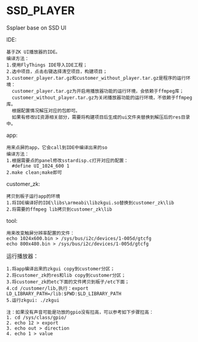 # SSD_PLAYER
Ssplaer base on SSD UI

IDE:

	基于ZK UI播放器的IDE。
	编译方法：
	1.使用FlyThings IDE导入IDE工程；
	2.选中项目，点击右键选择清空项目，构建项目；
	3.customer_player.tar.gz和customer_without_player.tar.gz是程序的运行环境：
	  customer_player.tar.gz为开启用播放器功能的运行环境，会依赖于ffmpeg库；
	  customer_without_player.tar.gz为关闭播放器功能的运行环境，不依赖于ffmpeg库。
	  根据配置情况解压对应的包即可。
	  如果有修改UI资源相关部分，需要将构建项目后生成的ui文件夹替换到解压后的res目录中。
		
app:

	用来点屏的app，它会call到IDE中编译出来的so
	编译方法：
	1.根据需要点的panel修改sstardisp.c打开对应的配置：
	  #define UI_1024_600 1
	2.make clean;make即可
		
customer_zk:

	拷贝到板子运行app的环境
	1.将IDE编译好的IDE\libs\armeabi\libzkgui.so替换到customer_zk\lib
	2.将需要的ffmpeg lib拷贝到customer_zk\lib
	
tool:

	用来改变触屏分辨率配置的文件：
	echo 1024x600.bin > /sys/bus/i2c/devices/1-005d/gtcfg
	echo 800x480.bin > /sys/bus/i2c/devices/1-005d/gtcfg

运行播放器：

	1.将app编译出来的zkgui copy到customer分区；
	2.将customer_zk的res和lib copy到customer分区；
	3.将customer_zk的etc下面的文件拷贝到板子/etc下面；
	4.cd /customer/lib,执行：export LD_LIBRARY_PATH=/lib:$PWD:$LD_LIBRARY_PATH
	5.运行zkgui: ./zkgui
	
	注：如果没有声音可能是功放的gpio没有拉高，可以参考如下步骤拉高：
	1. cd /sys/class/gpio/
	2. echo 12 > export
	3. echo out > direction
	4. echo 1 > value


